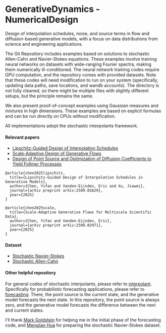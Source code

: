 # GenerativeDynamics - NumericalDesign
Design of interpolation schedules, noise, and source terms in flow and diffusion-based generative models, with a focus on data distributions from science and engineering applications.

The Git Repository includes examples based on solutions to stochastic Allen-Cahn and Navier-Stokes equations. These examples involve training neural networks on datasets with wide-ranging Fourier spectra, making them numerically ill-conditioned. The neural network training codes require GPU computation, and the repository comes with provided datasets. Note that these codes will need modification to run on your system (specifically, updating data paths, save locations, and wandb accounts). The directory is not fully cleaned, so there might be multiple files with slightly different setups, but the principle remains the same. 

We also present proof-of-concept examples using Gaussian measures and mixtures in high dimensions. These examples are based on explicit formulas and can be run directly on CPUs without modification.

All implementations adopt the stochastic interpolants framework.

#### Relevant papers
- [Lipschitz-Guided Design of Interpolation Schedules](https://arxiv.org/abs/2509.01629)
- [Scale-Adaptive Design of Generative Flows](https://arxiv.org/abs/2509.02971)
- [Design of Point Source and Optimization of Diffusion Coefficients to Yield Follmer Processes](https://openreview.net/pdf/9dc86834c15cdb6e583ef6154ec5fa6c51ecee8e.pdf)
```
@article{chen2025lipschitz,
  title={Lipschitz-Guided Design of Interpolation Schedules in Generative Models},
  author={Chen, Yifan and Vanden-Eijnden, Eric and Xu, Jiawei},
  journal={arXiv preprint arXiv:2509.01629},
  year={2025}
}

@article{chen2025scale,
  title={Scale-Adaptive Generative Flows for Multiscale Scientific Data},
  author={Chen, Yifan and Vanden-Eijnden, Eric},
  journal={arXiv preprint arXiv:2509.02971},
  year={2025}
}
```

#### Dataset
- [Stochastic Navier-Stokes](https://zenodo.org/records/10939479)
- [Stochastic Allen-Cahn](https://zenodo.org/uploads/15708250)

#### Other helpful repository
For general codes of stochastic interpolants, please refer to [interpolant](https://github.com/interpolants). Specifically for probabilistic forecasting applications, please refer to [forecasting](https://github.com/interpolants/forecasting). There, the point source is the current state, and the generative model forecasts the next state. In this repository, the point source is always zero, and the generative model forecasts the difference between the next and current states.

I'll thank [Mark Goldstein](https://marikgoldstein.github.io/) for helping me in the initial phase of the forecasting code, and [Mengjian Hua](https://scholar.google.com/citations?user=llRFiBEAAAAJ&hl=en) for preparing the stochastic Navier-Stokes dataset.
